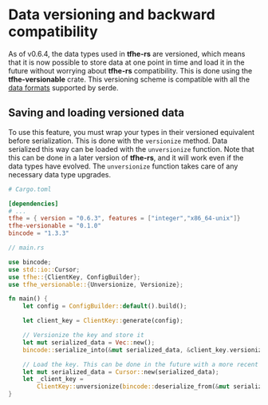 # Data versioning and backward compatibility

As of v0.6.4, the data types used in **tfhe-rs** are versioned, which means that it is now possible to store data at one point in time and load it in the future without worrying about **tfhe-rs** compatibility. This is done using the **tfhe-versionable** crate. This versioning scheme is compatible with all the [data formats](https://serde.rs/#data-formats) supported by serde.

## Saving and loading versioned data

To use this feature, you must wrap your types in their versioned equivalent before serialization. This is done with the `versionize` method.
Data serialized this way can be loaded with the `unversionize` function. Note that this can be done in a later version of **tfhe-rs**, and it will work even if the data types have evolved. The `unversionize` function takes care of any necessary data type upgrades.

```toml
# Cargo.toml

[dependencies]
# ...
tfhe = { version = "0.6.3", features = ["integer","x86_64-unix"]}
tfhe-versionable = "0.1.0"
bincode = "1.3.3"
```

```rust
// main.rs

use bincode;
use std::io::Cursor;
use tfhe::{ClientKey, ConfigBuilder};
use tfhe_versionable::{Unversionize, Versionize};

fn main() {
    let config = ConfigBuilder::default().build();

    let client_key = ClientKey::generate(config);

    // Versionize the key and store it
    let mut serialized_data = Vec::new();
    bincode::serialize_into(&mut serialized_data, &client_key.versionize()).unwrap();

    // Load the key. This can be done in the future with a more recent version of tfhe-rs
    let mut serialized_data = Cursor::new(serialized_data);
    let _client_key =
        ClientKey::unversionize(bincode::deserialize_from(&mut serialized_data).unwrap()).unwrap();
}
```
